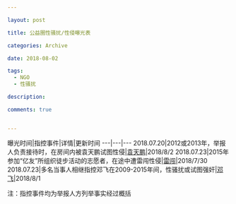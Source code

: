 ```yaml
---

layout: post

title: 公益圈性骚扰/性侵曝光表

categories: Archive

date: 2018-08-02

tags:
  - NGO
  - 性骚扰

description:

comments: true


---
```


曝光时间|指控事件|详情|更新时间
---|---|---
2018.07.20|2012或2013年，举报人负责接待时，在房间内被袁天鹏试图性侵|[袁天鹏](https://ngometoo.github.io/YuanTianpeng/)|2018/8/2
2018.07.23|2015年参加“亿友”所组织徒步活动的志愿者，在途中遭雷闯性侵|[雷闯](https://ngometoo.github.io/Lei-Chuang/)|2018/7/30
2018.07.23|多名当事人相继指控邓飞在2009-2015年间，性骚扰或试图强奸|[邓飞](https://ngometoo.github.io/Deng-Fei/)|2018/8/1

注：指控事件均为举报人方列举事实经过概括

